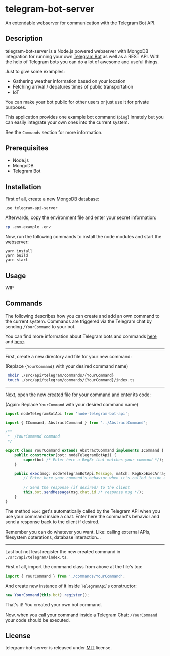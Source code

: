 # telegram-bot-server

An extendable webserver for communication with the Telegram Bot API.

## Description

telegram-bot-server is a Node.js powered webserver with MongoDB integration for running your own [Telegram Bot](https://core.telegram.org/bots) as well as a REST API. With the help of Telegram bots you can do a lot of awesome and useful things.

Just to give some examples:

- Gathering weather information based on your location
- Fetching arrival / depatures times of public transportation
- IoT

You can make your bot public for other users or just use it for private purposes.

This application provides one example bot command (`ping`) innately but you can easily integrate your own ones into the current system.

See the `Commands` section for more information.

## Prerequisites

- Node.js
- MongoDB
- Telegram Bot

## Installation

First of all, create a new MongoDB database:

```
use telegram-api-server
```

Afterwards, copy the environment file and enter your secret information:

```bash
cp .env.example .env
```

Now, run the following commands to install the node modules and start the webserver:

```
yarn install
yarn build
yarn start
```

## Usage

WIP

## Commands

The following describes how you can create and add an own command to the current system. Commands are triggered via the Telegram chat by sending `/YourCommand` to your bot.

You can find more information about Telegram bots and commands [here](https://core.telegram.org/bots) and [here](https://core.telegram.org/bots#commands).

---

First, create a new directory and file for your new command:

(Replace `{YourCommand}` with your desired command name)

```bash
 mkdir ./src/api/telegram/commands/{YourCommand}
 touch ./src/api/telegram/commands/{YourCommand}/index.ts
```

---

Next, open the new created file for your command and enter its code:

(Again: Replace `YourCommand` with your desired command name)

```typescript
import nodeTelegramBotApi from 'node-telegram-bot-api';

import { ICommand, AbstractCommand } from '../AbstractCommand';

/**
 *  /YourCommand command
 */

export class YourCommand extends AbstractCommand implements ICommand {
	public constructor(bot: nodeTelegramBotApi) {
		super(bot /* Enter here a RegEx that matches your command */);
	}

	public exec(msg: nodeTelegramBotApi.Message, match: RegExpExecArray | null): void {
		// Enter here your command's behavior when it's called inside a Telegram chat

		// Send the response (if desired) to the client
		this.bot.sendMessage(msg.chat.id /* response msg */);
	}
}
```

The method `exec` get's automatically called by the Telegram API when you use your command inside a chat. Enter here the command's behavior and send a response back to the client if desired.

Remember you can do whatever you want. Like: calling external APIs, filesystem opterations, database interaction...

---

Last but not least register the new created command in `./src/api/telegram/index.ts`.

First of all, import the command class from above at the file's top:

```typescript
import { YourCommand } from './commands/YourCommand';
```

And create new instance of it inside `TelegramApi`'s constructor:

```typescript
new YourCommand(this.bot).register();
```

That's it! You created your own bot command.

Now, when you call your command inside a Telegram Chat: `/YourCommand` your code should be executed.

## License

telegram-bot-server is released under [MIT](https://github.com/larswaechter/telegram-bot-server/blob/master/LICENSE) license.

